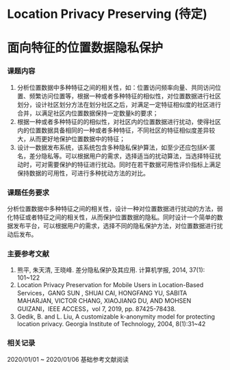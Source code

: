 # Location Privacy Preserving (待定)

# 面向特征的位置数据隐私保护

### 课题内容

1. 分析位置数据中多种特征之间的相关性，如：位置访问频率向量、共同访问位置、频繁访问位置等，根据一种或者多种特征的相似性，对位置数据进行社区划分，设计社区划分方法在划分社区之后，对满足一定特征相似度的社区进行合并，以满足社区内位置数据保持一定数量k的要求； 
2. 根据一种或者多种特征的的相似性，对社区内的位置数据进行扰动，使得社区内的位置数据具备相同的一种或者多种特征，不同社区的特征相似度差异较大，从而更好地保护位置数据中的特征； 
3. 设计一数据发布系统，该系统包含多种隐私保护算法，如至少还应包括K-匿名，差分隐私等。可以根据用户的需求，选择适当的扰动算法，当选择特征扰动时，可对需要保护的特征进行扰动。同时在若干数据可用性评价指标上满足保持数据的可用性，可进行多种扰动方法的对比。

### 课题任务要求

分析位置数据中多种特征之间的相关性，设计一种对位置数据进行扰动的方法，弱化特征或者特征之间的相关性，从而保护位置数据的隐私。同时设计一个简单的数据发布平台，可以根据用户的需求，选择不同的隐私保护方法，对位置数据进行扰动后发布。

### 主要参考文献
1. 熊平, 朱天清, 王晓峰. 差分隐私保护及其应用. 计算机学报, 2014, 37(1): 101~122   
2. Location Privacy Preservation for Mobile Users in Location-Based Services，GANG SUN , SHUAI CAI, HONGFANG YU, SABITA MAHARJAN, VICTOR CHANG, XIAOJIANG DU, AND MOHSEN GUIZANI，IEEE ACCESS，vol 7, 2019, pp. 87425-78438.   
3. Gedik, B. and L. Liu, A customizable k-anonymity model for protecting location privacy. Georgia Institute of Technology, 2004, 8(1):31~42

### 相关记录

2020/01/01 ~ 2020/01/06 基础参考文献阅读